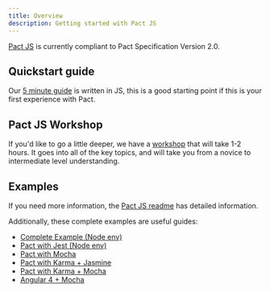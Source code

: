 ```yaml
---
title: Overview
description: Getting started with Pact JS
---
```


[Pact JS](https://github.com/pact-foundation/pact-js) is currently compliant to Pact Specification Version 2.0.

## Quickstart guide

Our [5 minute guide](../5-minute-getting-started-guide.md) is written in JS, this is a good starting point if this is your first experience with Pact.

## Pact JS Workshop

If you'd like to go a little deeper, we have a [workshop](https://github.com/pact-foundation/pact-workshop-js) that will take 1-2 hours. It goes into all of the key topics, and will take you from a novice to intermediate level understanding.

## Examples

If you need more information, the [Pact JS readme](/implementation_guides/javascript/readme) has detailed information.

Additionally, these complete examples are useful guides:

* [Complete Example \(Node env\)](https://github.com/pact-foundation/pact-js/tree/master/examples/e2e)
* [Pact with Jest \(Node env\)](https://github.com/pact-foundation/pact-js/tree/master/examples/jest)
* [Pact with Mocha](https://github.com/pact-foundation/pact-js/tree/master/examples/mocha)
* [Pact with Karma + Jasmine](https://github.com/pact-foundation/pact-js/tree/master/examples/karma/jasmine)
* [Pact with Karma + Mocha](https://github.com/pact-foundation/pact-js/tree/master/examples/karma/mocha)
* [Angular 4 + Mocha](https://github.com/stones/pact-angular-4-mocha)
